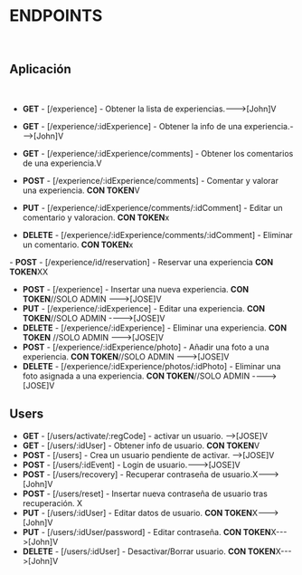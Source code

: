 # ENDPOINTS

​

## Aplicación

​

- **GET** - [/experience] - Obtener la lista de experiencias.--->[John]V
- **GET** - [/experience/:idExperience] - Obtener la info de una experiencia.--->[John]V
- **GET** - [/experience/:idExperience/comments] - Obtener los comentarios de una experiencia.V

- **POST** - [/experience/:idExperience/comments] - Comentar y valorar una experiencia. **CON TOKEN**V
- **PUT** - [/experience/:idExperience/comments/:idComment] - Editar un comentario y valoracion. **CON TOKEN**x
- **DELETE** - [/experience/:idExperience/comments/:idComment] - Eliminar un comentario. **CON TOKEN**x​

​- **POST** - [/experience/id/reservation] - Reservar una experiencia **CON TOKEN**XX

- **POST** - [/experience] - Insertar una nueva experiencia. **CON TOKEN**//SOLO ADMIN --->[JOSE]V
- **PUT** - [/experience/:idExperience] - Editar una experiencia. **CON TOKEN**//SOLO ADMIN ---->[JOSE]V
- **DELETE** - [/experience/:idExperience] - Eliminar una experiencia. **CON TOKEN** //SOLO ADMIN --->[JOSE]V
- **POST** - [/experience/:idExperience/photo] - Añadir una foto a una experiencia. **CON TOKEN**//SOLO ADMIN --->[JOSE]V
- **DELETE** - [/experience/:idExperience/photos/:idPhoto] - Eliminar una foto asignada a una experiencia. **CON TOKEN**//SOLO ADMIN ---->[JOSE]V

## Users

- **GET** - [/users/activate/:regCode] - activar un usuario. -->[JOSE]V
- **GET** - [/users/:idUser] - Obtener info de usuario. **CON TOKEN**V
- **POST** - [/users] - Crea un usuario pendiente de activar. -->[JOSE]V
- **POST** - [/users/:idEvent] - Login de usuario.--->[JOSE]V
- **POST** - [/users/recovery] - Recuperar contraseña de usuario.X--->[John]V
- **POST** - [/users/reset] - Insertar nueva contraseña de usuario tras recuperación. X
- **PUT** - [/users/:idUser] - Editar datos de usuario. **CON TOKEN**X--->[John]V
- **PUT** - [/users/:idUser/password] - Editar contraseña. **CON TOKEN**X--->[John]V
- **DELETE** - [/users/:idUser] - Desactivar/Borrar usuario. **CON TOKEN**X--->[John]V

